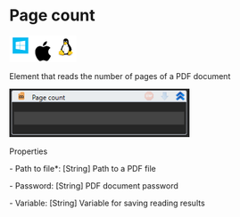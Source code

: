 # Page count

![](<../../../.gitbook/assets/image (27).png>)

Element that reads the number of pages of a PDF document

![](<../../../.gitbook/assets/1 (29).png>)

Properties

&#x20;\- Path to file\*: \[String] Path to a PDF file

&#x20;\- Password: \[String] PDF document password

&#x20;\- Variable: \[String] Variable for saving reading results
